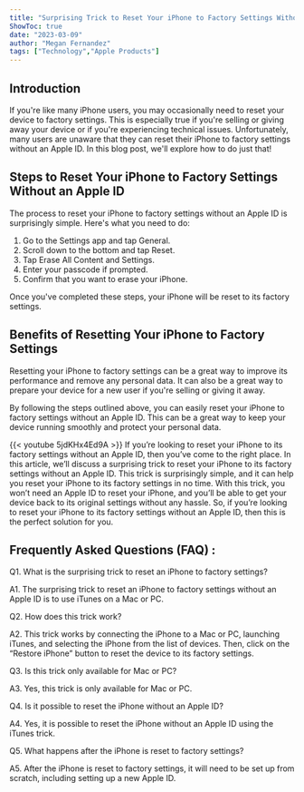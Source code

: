 ```yaml
---
title: "Surprising Trick to Reset Your iPhone to Factory Settings Without an Apple ID!"
ShowToc: true 
date: "2023-03-09"
author: "Megan Fernandez" 
tags: ["Technology","Apple Products"]
---
```

## Introduction

If you're like many iPhone users, you may occasionally need to reset your device to factory settings. This is especially true if you're selling or giving away your device or if you're experiencing technical issues. Unfortunately, many users are unaware that they can reset their iPhone to factory settings without an Apple ID. In this blog post, we'll explore how to do just that!

## Steps to Reset Your iPhone to Factory Settings Without an Apple ID

The process to reset your iPhone to factory settings without an Apple ID is surprisingly simple. Here's what you need to do:

1. Go to the Settings app and tap General.
2. Scroll down to the bottom and tap Reset.
3. Tap Erase All Content and Settings.
4. Enter your passcode if prompted.
5. Confirm that you want to erase your iPhone.

Once you've completed these steps, your iPhone will be reset to its factory settings.

## Benefits of Resetting Your iPhone to Factory Settings

Resetting your iPhone to factory settings can be a great way to improve its performance and remove any personal data. It can also be a great way to prepare your device for a new user if you're selling or giving it away.

By following the steps outlined above, you can easily reset your iPhone to factory settings without an Apple ID. This can be a great way to keep your device running smoothly and protect your personal data.

{{< youtube 5jdKHx4Ed9A >}} 
If you’re looking to reset your iPhone to its factory settings without an Apple ID, then you’ve come to the right place. In this article, we’ll discuss a surprising trick to reset your iPhone to its factory settings without an Apple ID. This trick is surprisingly simple, and it can help you reset your iPhone to its factory settings in no time. With this trick, you won’t need an Apple ID to reset your iPhone, and you’ll be able to get your device back to its original settings without any hassle. So, if you’re looking to reset your iPhone to its factory settings without an Apple ID, then this is the perfect solution for you.

## Frequently Asked Questions (FAQ) :
Q1. What is the surprising trick to reset an iPhone to factory settings?

A1. The surprising trick to reset an iPhone to factory settings without an Apple ID is to use iTunes on a Mac or PC. 

Q2. How does this trick work?

A2. This trick works by connecting the iPhone to a Mac or PC, launching iTunes, and selecting the iPhone from the list of devices. Then, click on the “Restore iPhone” button to reset the device to its factory settings. 

Q3. Is this trick only available for Mac or PC?

A3. Yes, this trick is only available for Mac or PC.

Q4. Is it possible to reset the iPhone without an Apple ID?

A4. Yes, it is possible to reset the iPhone without an Apple ID using the iTunes trick. 

Q5. What happens after the iPhone is reset to factory settings?

A5. After the iPhone is reset to factory settings, it will need to be set up from scratch, including setting up a new Apple ID.


